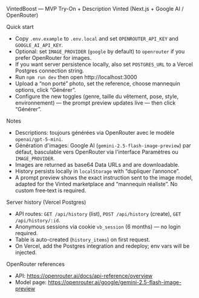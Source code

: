 VintedBoost — MVP Try-On + Description Vinted (Next.js + Google AI / OpenRouter)

Quick start

- Copy `.env.example` to `.env.local` and set `OPENROUTER_API_KEY` and `GOOGLE_AI_API_KEY`.
- Optional: set `IMAGE_PROVIDER` (`google` by default) to `openrouter` if you prefer OpenRouter for images.
- If you want server persistence locally, also set `POSTGRES_URL` to a Vercel Postgres connection string.
- Run `npm run dev` then open http://localhost:3000
- Upload a “non porté” photo, set the reference, choose mannequin options, click “Générer”.
- Configure the new toggles (genre, taille du vêtement, pose, style, environnement) — the prompt preview updates live — then click “Générer”.

Notes

- Descriptions: toujours générées via OpenRouter avec le modèle `openai/gpt-5-mini`.
- Génération d'images: Google AI (`gemini-2.5-flash-image-preview`) par défaut, basculable vers OpenRouter via l'interface Paramètres ou `IMAGE_PROVIDER`.
- Images are returned as base64 Data URLs and are downloadable.
- History persists locally in `localStorage` with “dupliquer l’annonce”.
- A prompt preview shows the exact instruction sent to the image model, adapted for the Vinted marketplace and “mannequin réaliste”. No custom free‑text is required.

Server history (Vercel Postgres)

- API routes: `GET /api/history` (list), `POST /api/history` (create), `GET /api/history/:id`.
- Anonymous sessions via cookie `vb_session` (6 months) — no login required.
- Table is auto-created (`history_items`) on first request.
- On Vercel, add the Postgres integration and redeploy; env vars will be injected.

OpenRouter references

- API: https://openrouter.ai/docs/api-reference/overview
- Model page: https://openrouter.ai/google/gemini-2.5-flash-image-preview
